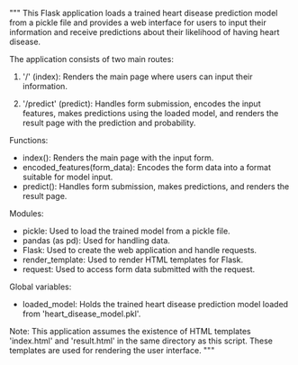 """
This Flask application loads a trained heart disease prediction model from a pickle file
and provides a web interface for users to input their information and receive predictions
about their likelihood of having heart disease.

The application consists of two main routes:

1. '/' (index): Renders the main page where users can input their information.

2. '/predict' (predict): Handles form submission, encodes the input features, makes predictions
   using the loaded model, and renders the result page with the prediction and probability.

Functions:
- index(): Renders the main page with the input form.
- encoded_features(form_data): Encodes the form data into a format suitable for model input.
- predict(): Handles form submission, makes predictions, and renders the result page.

Modules:
- pickle: Used to load the trained model from a pickle file.
- pandas (as pd): Used for handling data.
- Flask: Used to create the web application and handle requests.
- render_template: Used to render HTML templates for Flask.
- request: Used to access form data submitted with the request.

Global variables:
- loaded_model: Holds the trained heart disease prediction model loaded from 'heart_disease_model.pkl'.

Note: This application assumes the existence of HTML templates 'index.html' and 'result.html' in the
      same directory as this script. These templates are used for rendering the user interface.
"""
